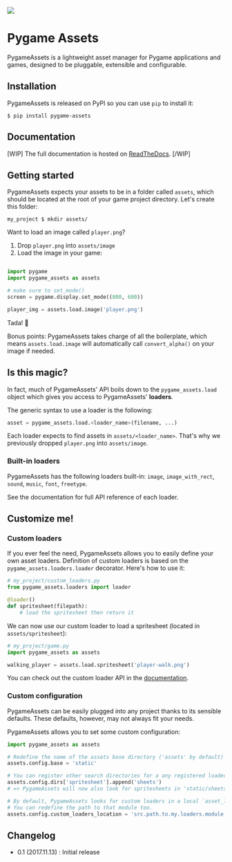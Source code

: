 [![](https://travis-ci.org/florimondmanca/pygame-assets.svg?branch=master)](https://travis-ci.org/florimondmanca/pygame-assets)

# Pygame Assets

PygameAssets is a lightweight asset manager for Pygame applications and games, designed to be pluggable, extensible and configurable.

## Installation

PygameAssets is released on PyPI so you can use `pip` to install it:

```
$ pip install pygame-assets
```

## Documentation

[WIP] The full documentation is hosted on [ReadTheDocs](#). [/WIP]

## Getting started

PygameAssets expects your assets to be in a folder called `assets`, which should be located at the root of your game project directory. Let's create this folder:

```
my_project $ mkdir assets/
```

Want to load an image called `player.png`?

1. Drop `player.png` into `assets/image`
2. Load the image in your game:
```python

import pygame
import pygame_assets as assets

# make sure to set_mode()
screen = pygame.display.set_mode((800, 600))

player_img = assets.load.image('player.png')
```

Tada! :tada:

Bonus points: PygameAssets takes charge of all the boilerplate, which means `assets.load.image` will automatically call `convert_alpha()` on your image if needed.


## Is this magic?

In fact, much of PygameAssets' API boils down to the `pygame_assets.load` object which gives you access to PygameAssets' **loaders**.

The generic syntax to use a loader is the following:

```python
asset = pygame_assets.load.<loader_name>(filename, ...)
```

Each loader expects to find assets in `assets/<loader_name>`. That's why we previously dropped `player.png` into `assets/image`.

### Built-in loaders

PygameAssets has the following loaders built-in: `image`, `image_with_rect`, `sound`, `music`, `font`, `freetype`.

See the documentation for full API reference of each loader.

## Customize me!

### Custom loaders

If you ever feel the need, PygameAssets allows you to easily define your own asset loaders. Definition of custom loaders is based on the `pygame_assets.loaders.loader` decorator. Here's how to use it:

```python
# my_project/custom_loaders.py
from pygame_assets.loaders import loader

@loader()
def spritesheet(filepath):
    # load the spritesheet then return it
```

We can now use our custom loader to load a spritesheet (located in `assets/spritesheet`):

```python
# my_project/game.py
import pygame_assets as assets

walking_player = assets.load.spritesheet('player-walk.png')
```

You can check out the custom loader API in the [documentation](#documentation).

### Custom configuration

PygameAssets can be easily plugged into any project thanks to its sensible defaults. These defaults, however, may not always fit your needs.

PygameAssets allows you to set some custom configuration:

```python
import pygame_assets as assets

# Redefine the name of the assets base directory ('assets' by default)
assets.config.base = 'static'

# You can register other search directories for a any registered loader.
assets.config.dirs['spritesheet'].append('sheets')
# => PygameAssets will now also look for spritesheets in 'static/sheets'.

# By default, PygameAssets looks for custom loaders in a local `asset_loaders` module.
# You can redefine the path to that module too.
assets.config.custom_loaders_location = 'src.path.to.my.loaders.module'
```

## Changelog

- 0.1 (2017.11.13) : Initial release

